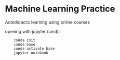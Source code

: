 # Machine Learning Practice
Autodidactic learning using online courses


opening with jupyter (cmd):

        conda init
        conda base
        conda activate base
        jupyter notebook

